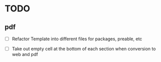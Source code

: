 # TODO

## pdf

 - [ ] Refactor Template into different files for packages, preable, etc
 - [ ] Take out empty cell at the bottom of each section when conversion to web and pdf
 